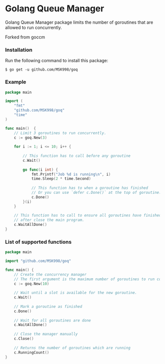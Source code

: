 # Golang Queue Manager

Golang Queue Manager package limits the number of goroutines that are allowed to run concurrently.

Forked from goccm

### Installation

Run the following command to install this package:

```
$ go get -u github.com/MSK998/goq
```

### Example

```go
package main

import (
    "fmt"
    "github.com/MSK998/goq"
    "time"
)

func main()  {
    // Limit 3 goroutines to run concurrently.
    c := goq.New(3)
    
    for i := 1; i <= 10; i++ {
    	
        // This function has to call before any goroutine
        c.Wait()
        
        go func(i int) {
            fmt.Printf("Job %d is running\n", i)
            time.Sleep(2 * time.Second)
            
            // This function has to when a goroutine has finished
            // Or you can use `defer c.Done()` at the top of goroutine.
            c.Done()
        }(i)
    }
    
    // This function has to call to ensure all goroutines have finished 
    // after close the main program.
    c.WaitAllDone()
}
```

### List of supported functions

```go
package main

import "github.com/MSK998/goq"

func main() {
    // Create the concurrency manager
    // The first argument is the maximum number of goroutines to run concurrently.
    c := goq.New(10)
    
    // Wait until a slot is available for the new goroutine.
    c.Wait()
    
    // Mark a goroutine as finished
    c.Done()
    
    // Wait for all goroutines are done
    c.WaitAllDone()
    
    // Close the manager manually
    c.Close()
    
    // Returns the number of goroutines which are running
    c.RunningCount()
}
```
